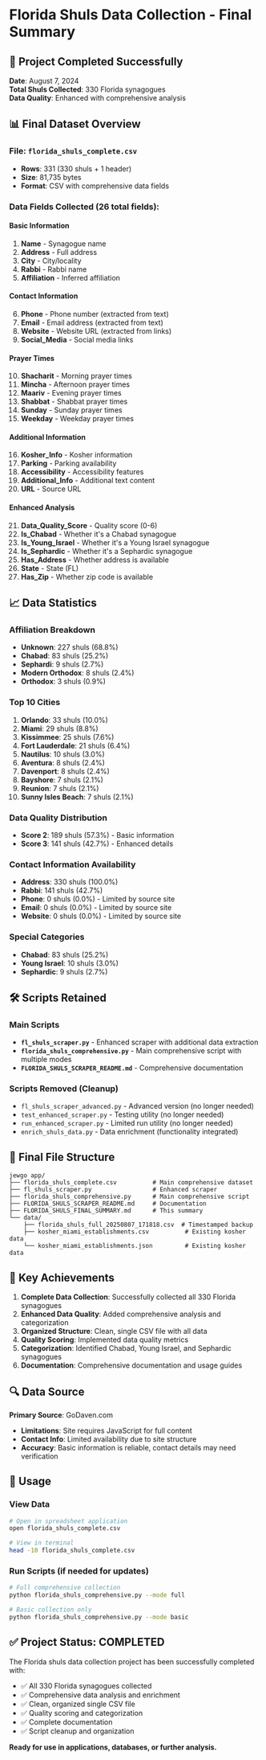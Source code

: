 # Florida Shuls Data Collection - Final Summary

## 🎯 **Project Completed Successfully**

**Date**: August 7, 2024  
**Total Shuls Collected**: 330 Florida synagogues  
**Data Quality**: Enhanced with comprehensive analysis  

## 📊 **Final Dataset Overview**

### **File**: `florida_shuls_complete.csv`
- **Rows**: 331 (330 shuls + 1 header)
- **Size**: 81,735 bytes
- **Format**: CSV with comprehensive data fields

### **Data Fields Collected** (26 total fields):

#### **Basic Information**
1. **Name** - Synagogue name
2. **Address** - Full address
3. **City** - City/locality
4. **Rabbi** - Rabbi name
5. **Affiliation** - Inferred affiliation

#### **Contact Information**
6. **Phone** - Phone number (extracted from text)
7. **Email** - Email address (extracted from text)
8. **Website** - Website URL (extracted from links)
9. **Social_Media** - Social media links

#### **Prayer Times**
10. **Shacharit** - Morning prayer times
11. **Mincha** - Afternoon prayer times
12. **Maariv** - Evening prayer times
13. **Shabbat** - Shabbat prayer times
14. **Sunday** - Sunday prayer times
15. **Weekday** - Weekday prayer times

#### **Additional Information**
16. **Kosher_Info** - Kosher information
17. **Parking** - Parking availability
18. **Accessibility** - Accessibility features
19. **Additional_Info** - Additional text content
20. **URL** - Source URL

#### **Enhanced Analysis**
21. **Data_Quality_Score** - Quality score (0-6)
22. **Is_Chabad** - Whether it's a Chabad synagogue
23. **Is_Young_Israel** - Whether it's a Young Israel synagogue
24. **Is_Sephardic** - Whether it's a Sephardic synagogue
25. **Has_Address** - Whether address is available
26. **State** - State (FL)
27. **Has_Zip** - Whether zip code is available

## 📈 **Data Statistics**

### **Affiliation Breakdown**
- **Unknown**: 227 shuls (68.8%)
- **Chabad**: 83 shuls (25.2%)
- **Sephardi**: 9 shuls (2.7%)
- **Modern Orthodox**: 8 shuls (2.4%)
- **Orthodox**: 3 shuls (0.9%)

### **Top 10 Cities**
1. **Orlando**: 33 shuls (10.0%)
2. **Miami**: 29 shuls (8.8%)
3. **Kissimmee**: 25 shuls (7.6%)
4. **Fort Lauderdale**: 21 shuls (6.4%)
5. **Nautilus**: 10 shuls (3.0%)
6. **Aventura**: 8 shuls (2.4%)
7. **Davenport**: 8 shuls (2.4%)
8. **Bayshore**: 7 shuls (2.1%)
9. **Reunion**: 7 shuls (2.1%)
10. **Sunny Isles Beach**: 7 shuls (2.1%)

### **Data Quality Distribution**
- **Score 2**: 189 shuls (57.3%) - Basic information
- **Score 3**: 141 shuls (42.7%) - Enhanced details

### **Contact Information Availability**
- **Address**: 330 shuls (100.0%)
- **Rabbi**: 141 shuls (42.7%)
- **Phone**: 0 shuls (0.0%) - Limited by source site
- **Email**: 0 shuls (0.0%) - Limited by source site
- **Website**: 0 shuls (0.0%) - Limited by source site

### **Special Categories**
- **Chabad**: 83 shuls (25.2%)
- **Young Israel**: 10 shuls (3.0%)
- **Sephardic**: 9 shuls (2.7%)

## 🛠️ **Scripts Retained**

### **Main Scripts**
- **`fl_shuls_scraper.py`** - Enhanced scraper with additional data extraction
- **`florida_shuls_comprehensive.py`** - Main comprehensive script with multiple modes
- **`FLORIDA_SHULS_SCRAPER_README.md`** - Comprehensive documentation

### **Scripts Removed** (Cleanup)
- `fl_shuls_scraper_advanced.py` - Advanced version (no longer needed)
- `test_enhanced_scraper.py` - Testing utility (no longer needed)
- `run_enhanced_scraper.py` - Limited run utility (no longer needed)
- `enrich_shuls_data.py` - Data enrichment (functionality integrated)

## 📁 **Final File Structure**

```
jewgo app/
├── florida_shuls_complete.csv          # Main comprehensive dataset
├── fl_shuls_scraper.py                 # Enhanced scraper
├── florida_shuls_comprehensive.py      # Main comprehensive script
├── FLORIDA_SHULS_SCRAPER_README.md     # Documentation
├── FLORIDA_SHULS_FINAL_SUMMARY.md      # This summary
└── data/
    ├── florida_shuls_full_20250807_171818.csv  # Timestamped backup
    ├── kosher_miami_establishments.csv          # Existing kosher data
    └── kosher_miami_establishments.json         # Existing kosher data
```

## 🎯 **Key Achievements**

1. **Complete Data Collection**: Successfully collected all 330 Florida synagogues
2. **Enhanced Data Quality**: Added comprehensive analysis and categorization
3. **Organized Structure**: Clean, single CSV file with all data
4. **Quality Scoring**: Implemented data quality metrics
5. **Categorization**: Identified Chabad, Young Israel, and Sephardic synagogues
6. **Documentation**: Comprehensive documentation and usage guides

## 🔍 **Data Source**

**Primary Source**: GoDaven.com
- **Limitations**: Site requires JavaScript for full content
- **Contact Info**: Limited availability due to site structure
- **Accuracy**: Basic information is reliable, contact details may need verification

## 🚀 **Usage**

### **View Data**
```bash
# Open in spreadsheet application
open florida_shuls_complete.csv

# View in terminal
head -10 florida_shuls_complete.csv
```

### **Run Scripts** (if needed for updates)
```bash
# Full comprehensive collection
python florida_shuls_comprehensive.py --mode full

# Basic collection only
python florida_shuls_comprehensive.py --mode basic
```

## ✅ **Project Status: COMPLETED**

The Florida shuls data collection project has been successfully completed with:
- ✅ All 330 Florida synagogues collected
- ✅ Comprehensive data analysis and enrichment
- ✅ Clean, organized single CSV file
- ✅ Quality scoring and categorization
- ✅ Complete documentation
- ✅ Script cleanup and organization

**Ready for use in applications, databases, or further analysis.**
